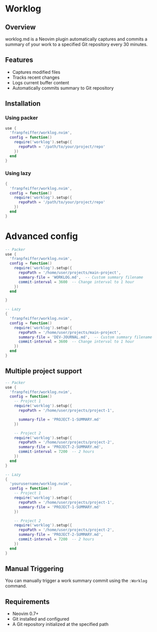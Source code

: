 # Worklog

## Overview
worklog.md is a Neovim plugin automatically captures and commits a summary of 
your work to a specified Git repository every 30 minutes.

## Features
- Captures modified files
- Tracks recent changes
- Logs current buffer content
- Automatically commits summary to Git repository

## Installation

### Using packer
```lua
use {
  'franpfeiffer/worklog.nvim',
  config = function()
    require('worklog').setup({
      repoPath = '/path/to/your/project/repo'
    })
  end
}
```

### Using lazy
```lua
{
  'franpfeiffer/worklog.nvim',
  config = function()
    require('worklog').setup({
      repoPath = '/path/to/your/project/repo'
    })
  end
}
```

# Advanced config
```lua
-- Packer
use {
  'franpfeiffer/worklog.nvim',
  config = function()
    require('worklog').setup({
      repoPath = '/home/user/projects/main-project',
      summary-file = 'WORKLOG.md',  -- Custom summary filename
      commit-interval = 3600  -- Change interval to 1 hour
    })
  end

}
```
```lua
-- Lazy
{
  'franpfeiffer/worklog.nvim',
  config = function()
    require('worklog').setup({
      repoPath = '/home/user/projects/main-project',
      summary-file = 'DEV-JOURNAL.md',  -- Custom summary filename
      commit-interval = 3600  -- Change interval to 1 hour
    })
  end
}
```

## Multiple project support
```lua
-- Packer
use {
  'franpfeiffer/worklog.nvim',
  config = function()
    -- Project 1
    require('worklog').setup({
      repoPath = '/home/user/projects/project-1',

      summary-file = 'PROJECT-1-SUMMARY.md'
    })

    -- Project 2
    require('worklog').setup({
      repoPath = '/home/user/projects/project-2',
      summary-file = 'PROJECT-2-SUMMARY.md',
      commit-interval = 7200  -- 2 hours
    })
  end
}
```

```lua
-- Lazy
{
  'yourusername/worklog.nvim',
  config = function()
    -- Project 1
    require('worklog').setup({
      repoPath = '/home/user/projects/project-1',
      summary-file = 'PROJECT-1-SUMMARY.md'
    })

    -- Project 2 
    require('worklog').setup({
      repoPath = '/home/user/projects/project-2',
      summary-file = 'PROJECT-2-SUMMARY.md',
      commit-interval = 7200  -- 2 hours
    })
  end
}
```

## Manual Triggering
You can manually trigger a work summary commit using the `:Worklog` command.

## Requirements
- Neovim 0.7+
- Git installed and configured
- A Git repository initialized at the specified path


